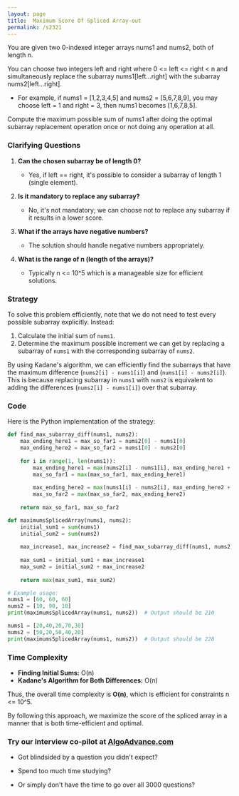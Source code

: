 ```yaml
---
layout: page
title:  Maximum Score Of Spliced Array-out
permalink: /s2321
---
```


You are given two 0-indexed integer arrays nums1 and nums2, both of length n.

You can choose two integers left and right where 0 <= left <= right < n and simultaneously replace the subarray nums1[left...right] with the subarray nums2[left...right].

- For example, if nums1 = [1,2,3,4,5] and nums2 = [5,6,7,8,9], you may choose left = 1 and right = 3, then nums1 becomes [1,6,7,8,5].
  
Compute the maximum possible sum of nums1 after doing the optimal subarray replacement operation once or not doing any operation at all.

### Clarifying Questions

1. **Can the chosen subarray be of length 0?**
   - Yes, if left == right, it's possible to consider a subarray of length 1 (single element).

2. **Is it mandatory to replace any subarray?**
   - No, it's not mandatory; we can choose not to replace any subarray if it results in a lower score.

3. **What if the arrays have negative numbers?**
   - The solution should handle negative numbers appropriately.

4. **What is the range of n (length of the arrays)?**
   - Typically n <= 10^5 which is a manageable size for efficient solutions.

### Strategy

To solve this problem efficiently, note that we do not need to test every possible subarray explicitly. Instead:

1. Calculate the initial sum of `nums1`.
2. Determine the maximum possible increment we can get by replacing a subarray of `nums1` with the corresponding subarray of `nums2`.

By using Kadane's algorithm, we can efficiently find the subarrays that have the maximum difference (`nums2[i] - nums1[i]`) and (`nums1[i] - nums2[i]`). This is because replacing subarray in `nums1` with `nums2` is equivalent to adding the differences (`nums2[i] - nums1[i]`) over that subarray.

### Code

Here is the Python implementation of the strategy:

```python
def find_max_subarray_diff(nums1, nums2):
    max_ending_here1 = max_so_far1 = nums2[0] - nums1[0] 
    max_ending_here2 = max_so_far2 = nums1[0] - nums2[0]
    
    for i in range(1, len(nums1)):
        max_ending_here1 = max(nums2[i] - nums1[i], max_ending_here1 + nums2[i] - nums1[i])
        max_so_far1 = max(max_so_far1, max_ending_here1)
        
        max_ending_here2 = max(nums1[i] - nums2[i], max_ending_here2 + nums1[i] - nums2[i])
        max_so_far2 = max(max_so_far2, max_ending_here2)
    
    return max_so_far1, max_so_far2

def maximumsSplicedArray(nums1, nums2):
    initial_sum1 = sum(nums1)
    initial_sum2 = sum(nums2)
    
    max_increase1, max_increase2 = find_max_subarray_diff(nums1, nums2)
    
    max_sum1 = initial_sum1 + max_increase1
    max_sum2 = initial_sum2 + max_increase2
    
    return max(max_sum1, max_sum2)

# Example usage:
nums1 = [60, 60, 60]
nums2 = [10, 90, 10]
print(maximumsSplicedArray(nums1, nums2))  # Output should be 210

nums1 = [20,40,20,70,30]
nums2 = [50,20,50,40,20]
print(maximumsSplicedArray(nums1, nums2))  # Output should be 220
```

### Time Complexity

- **Finding Initial Sums:** O(n)
- **Kadane's Algorithm for Both Differences:** O(n)

Thus, the overall time complexity is **O(n)**, which is efficient for constraints n <= 10^5.

By following this approach, we maximize the score of the spliced array in a manner that is both time-efficient and optimal.


### Try our interview co-pilot at [AlgoAdvance.com](https://algoAdvance.com)

- Got blindsided by a question you didn't expect?

- Spend too much time studying?

- Or simply don't have the time to go over all 3000 questions?

